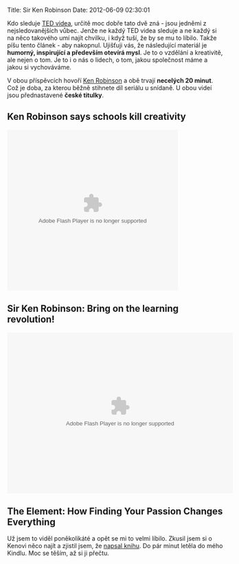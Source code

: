 Title: Sir Ken Robinson
Date: 2012-06-09 02:30:01

Kdo sleduje [TED videa](http://www.ted.com/), určitě moc dobře tato dvě zná - jsou jedněmi z nejsledovanějších vůbec. Jenže ne každý TED videa sleduje a ne každý si na něco takového umí najít chvilku, i když tuší, že by se mu to líbilo. Takže píšu tento článek - aby nakopnul. Ujišťuji vás, že následující materiál je **humorný, inspirující a především otevírá mysl**. Je to o vzdělání a kreativitě, ale nejen o tom. Je to i o nás o lidech, o tom, jakou společnost máme a jakou si vychováváme.

V obou příspěvcích hovoří [Ken Robinson](https://en.wikipedia.org/wiki/Ken_Robinson_%28educationalist%29) a obě trvají **necelých 20 minut**. Což je doba, za kterou běžně stihnete díl seriálu u snídaně. U obou videí jsou přednastavené **české titulky**.

## Ken Robinson says schools kill creativity

<object width="398" height="374">
<param name="movie" value="http://video.ted.com/assets/player/swf/EmbedPlayer.swf"></param>
<param name="allowFullScreen" value="true" />
<param name="allowScriptAccess" value="always"/>
<param name="wmode" value="transparent"></param>
<param name="bgColor" value="#ffffff"></param>
<param name="flashvars" value="vu=http://video.ted.com/talk/stream/2006/Blank/SirKenRobinson_2006-320k.mp4&su=http://images.ted.com/images/ted/tedindex/embed-posters/SirKenRobinson-2006.embed_thumbnail.jpg&vw=384&vh=288&ap=0&ti=66&lang=cs&introDuration=15330&adDuration=4000&postAdDuration=830&adKeys=talk=ken_robinson_says_schools_kill_creativity;year=2006;theme=bold_predictions_stern_warnings;theme=master_storytellers;theme=how_the_mind_works;theme=the_creative_spark;theme=how_we_learn;event=TED2006;tag=children;tag=creativity;tag=culture;tag=dance;tag=education;tag=parenting;&preAdTag=tconf.ted/embed;tile=1;sz=512x288;" />
<embed src="http://video.ted.com/assets/player/swf/EmbedPlayer.swf" pluginspace="http://www.macromedia.com/go/getflashplayer" type="application/x-shockwave-flash" wmode="transparent" bgColor="#ffffff" width="398" height="374" allowFullScreen="true" allowScriptAccess="always" flashvars="vu=http://video.ted.com/talk/stream/2006/Blank/SirKenRobinson_2006-320k.mp4&su=http://images.ted.com/images/ted/tedindex/embed-posters/SirKenRobinson-2006.embed_thumbnail.jpg&vw=384&vh=288&ap=0&ti=66&lang=cs&introDuration=15330&adDuration=4000&postAdDuration=830&adKeys=talk=ken_robinson_says_schools_kill_creativity;year=2006;theme=bold_predictions_stern_warnings;theme=master_storytellers;theme=how_the_mind_works;theme=the_creative_spark;theme=how_we_learn;event=TED2006;tag=children;tag=creativity;tag=culture;tag=dance;tag=education;tag=parenting;&preAdTag=tconf.ted/embed;tile=1;sz=512x288;"></embed>
</object>

## Sir Ken Robinson: Bring on the learning revolution!

<object width="526" height="374">
<param name="movie" value="http://video.ted.com/assets/player/swf/EmbedPlayer.swf"></param>
<param name="allowFullScreen" value="true" />
<param name="allowScriptAccess" value="always"/>
<param name="wmode" value="transparent"></param>
<param name="bgColor" value="#ffffff"></param>
<param name="flashvars" value="vu=http://video.ted.com/talk/stream/2010/Blank/SirKenRobinson_2010-320k.mp4&su=http://images.ted.com/images/ted/tedindex/embed-posters/SirKenRobinson-2010.embed_thumbnail.jpg&vw=512&vh=288&ap=0&ti=865&lang=cs&introDuration=15330&adDuration=4000&postAdDuration=830&adKeys=talk=sir_ken_robinson_bring_on_the_revolution;year=2010;theme=the_rise_of_collaboration;theme=how_the_mind_works;theme=whipsmart_comedy;theme=how_we_learn;theme=the_creative_spark;theme=master_storytellers;event=TED2010;tag=children;tag=creativity;tag=education;tag=invention;&preAdTag=tconf.ted/embed;tile=1;sz=512x288;" />
<embed src="http://video.ted.com/assets/player/swf/EmbedPlayer.swf" pluginspace="http://www.macromedia.com/go/getflashplayer" type="application/x-shockwave-flash" wmode="transparent" bgColor="#ffffff" width="526" height="374" allowFullScreen="true" allowScriptAccess="always" flashvars="vu=http://video.ted.com/talk/stream/2010/Blank/SirKenRobinson_2010-320k.mp4&su=http://images.ted.com/images/ted/tedindex/embed-posters/SirKenRobinson-2010.embed_thumbnail.jpg&vw=512&vh=288&ap=0&ti=865&lang=cs&introDuration=15330&adDuration=4000&postAdDuration=830&adKeys=talk=sir_ken_robinson_bring_on_the_revolution;year=2010;theme=the_rise_of_collaboration;theme=how_the_mind_works;theme=whipsmart_comedy;theme=how_we_learn;theme=the_creative_spark;theme=master_storytellers;event=TED2010;tag=children;tag=creativity;tag=education;tag=invention;&preAdTag=tconf.ted/embed;tile=1;sz=512x288;"></embed>
</object>

## The Element: How Finding Your Passion Changes Everything

Už jsem to viděl poněkolikáté a opět se mi to velmi líbilo. Zkusil jsem si o Kenovi něco najít a zjistil jsem, že [napsal knihu](http://www.amazon.com/The-Element-Finding-Everything-ebook/dp/B001MSMUH0/ref=tmm_kin_title_0?ie=UTF8&m=A2M9W3KSQUCQTK). Do pár minut letěla do mého Kindlu. Moc se těším, až si ji přečtu.